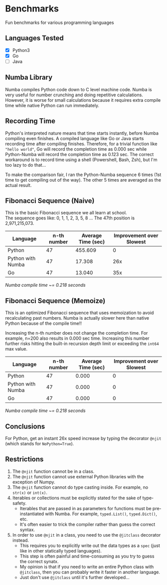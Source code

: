# Benchmarks
Fun benchmarks for various programming languages

## Languages Tested
- [x] Python3
- [x] Go
- [ ] Java

## Numba Library

Numba compiles Python code down to C level machine code. Numba is very useful for number crunching and doing repetitive calculations. However, it is worse for small calculations because it requires extra compile time while native Python can run immediately.

## Recording Time

Python's interpreted nature means that time starts instantly, before Numba compiling even finishes. A compiled language like Go or Java starts recording time after compiling finishes. Therefore, for a trivial function like `"hello world"`, Go will record the completion time as 0.000 sec while Python-Numba will record the completion time as 0.123 sec. The correct workaround is to record time using a shell (Powershell, Bash, Zsh), but I'm too lazy to do that...

To make the comparison fair, I ran the Python-Numba sequence 6 times (1st time to get compiling out of the way). The other 5 times are averaged as the actual result.

## Fibonacci Sequence (Naive)

This is the basic Fibonacci sequence we all learn at school.  
The sequence goes like: 0, 1, 1, 2, 3, 5, 8 ...
The 47th position is 2,971,215,073.

| Language          | n-th number   | Average Time (sec) | Improvement over Slowest |
| ----------------- | ------------- | ------------------ | ------------------------ |
| Python            | 47            | 455.609            | 0                        |
| Python with Numba | 47            | 17.308             | 26x                      |
| Go                | 47            | 13.040             | 35x                      |

*Numba compile time ~= 0.218 seconds*

## Fibonacci Sequence (Memoize)

This is an optimized Fibonacci sequence that uses memoization to avoid recalculating past numbers. Numba is actually slower here than native Python because of the compile time!!

Increasing the n-th number does not change the completion time. For example, n=200 also results in 0.000 sec time. Increasing this number further risks hitting the built-in recursion depth limit or exceeding the `int64` max value.

| Language          | n-th number   | Average Time (sec) | Improvement over Slowest |
| ------------------|---------------|--------------------| ------------------------ |
| Python            | 47            | 0.000              | 0
| Python with Numba | 47            | 0.000              | 0
| Go                | 47            | 0.000              | 0

*Numba compile time ~= 0.218 seconds*

## Conclusions

For Python, get an instant 26x speed increase by typing the decorator `@njit` (which stands for `NoPython=True`).

## Restrictions

1. The `@njit` function cannot be in a class.
2. The `@njit` function cannot use external Python libraries with the exception of Numpy.
3. The `@njit` function cannot do type casting inside. For example, no `str(x)` or `int(x)`.
4. Iterables or collections must be explicitly stated for the sake of type-safety. 
    - Iterables that are passed in as parameters for functions must be pre-instantiated with Numba. For example, `typed.List()`, `typed.Dict()`, etc.
    - It's often easier to trick the compiler rather than guess the correct syntax.
5. In order to use `@njit` in a class, you need to use the `@jitclass` decorator instead.
    - This requires you to explicitly write out the data types as a `spec` (just like in other statically typed languages).
    - This step is often painful and time-consuming as you try to guess the correct synatx.
    - My opinion is that if you need to write an entire Python class with `@jitclass`, then you can probably write it faster in another language.
    - Just don't use `@jitclass` until it's further developed...